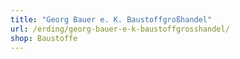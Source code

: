 ```yaml
---
title: "Georg Bauer e. K. Baustoffgroßhandel"
url: /erding/georg-bauer-e-k-baustoffgrosshandel/
shop: Baustoffe
---
```

